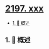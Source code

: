# [2197. xxx](https://github.com/Tdahuyou/TNotes.leetcode/tree/main/notes/2197.%20xxx)

<!-- region:toc -->

- [1. 📝 概述](#1--概述)

<!-- endregion:toc -->

## 1. 📝 概述
